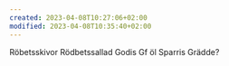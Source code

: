 ```yaml
---
created: 2023-04-08T10:27:06+02:00
modified: 2023-04-08T10:35:40+02:00
---
```


Röbetsskivor
Rödbetssallad
Godis
Gf öl
Sparris
Grädde?
